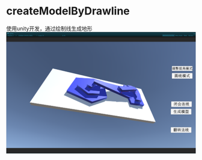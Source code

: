 # createModelByDrawline
使用unity开发，通过绘制线生成地形
![效果图](https://github.com/shangshanyizhi/createModelByDrawline/blob/master/1%20(2).png)
